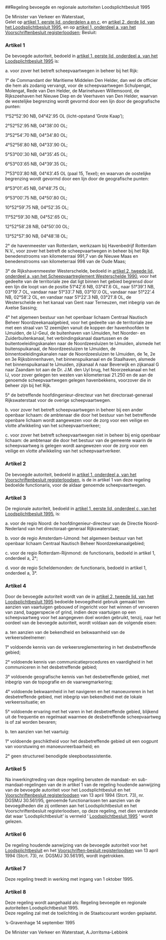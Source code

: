 <meta http-equiv='Content-Type' content='text/html; charset=utf-8' />

##Regeling bevoegde en regionale autoriteiten Loodsplichtbesluit 1995

De Minister van Verkeer en Waterstaat,  
Gelet op [artikel 1, eerste lid, onderdelen a en c](../../../../../../../../../AMvB/loodsplichtbesluit/1995/BWBR0007512/README.md), en [artikel 2, derde lid, van het Loodsplichtbesluit 1995](../../../../../../../../../AMvB/loodsplichtbesluit/1995/BWBR0007512/README.md), en op [artikel 1, onderdeel a, van het Voorschriftenbesluit registerloodsen](../../../../../../../../../AMvB/voorschriftenbesluit/registerloodsen/BWBR0004394/README.md);
Besluit:    

### Artikel  1  

De bevoegde autoriteit, bedoeld in [artikel 1, eerste lid, onderdeel a, van het Loodsplichtbesluit 1995](../../../../../../../../../AMvB/loodsplichtbesluit/1995/BWBR0007512/README.md) is: 

a. voor zover het betreft scheepvaartwegen in beheer bij het Rijk: 

1° de Commandant der Maritieme Middelen Den Helder, dan wel de officier die hem als zodanig vervangt, voor de scheepvaartwegen Schulpengat, Molengat, Rede van Den Helder, de Marinehaven Willemsoord, de Rijkszeehaven het Nieuwe Diep en de Veerhaven van Den Helder, waarvan de westelijke begrenzing wordt gevormd door een lijn door de geografische punten: 

1°52°52’.90 NB, 04°42’.95 OL (licht-opstand ’Grote Kaap’);  

2°52°52’.95 NB, 04°38’.00 OL;  

3°52°54’.70 NB, 04°34’.80 OL;  

4°52°56’.80 NB, 04°33’.90 OL;  

5°53°00’.30 NB, 04°35’.45 OL;  

6°53°03’.65 NB, 04°39’.35 OL;  

7°53°03’.80 NB, 04°43’.45 OL (paal 15, Texel);   en waarvan de oostelijke begrenzing wordt gevormd door een lijn door de geografische punten: 

8°53°01’.45 NB, 04°48’.75 OL;  

9°53°00’.75 NB, 04°50’.80 OL;  

10°52°59’.75 NB, 04°52’.35 OL;  

11°52°59’.30 NB, 04°52’.65 OL;  

12°52°58’.28 NB, 04°50’.00 OL;  

13°52°57’.90 NB, 04°48’.18 OL;    

2° de havenmeester van Rotterdam, werkzaam bij Havenbedrijf Rotterdam N.V., voor zover het betreft de scheepvaartwegen in beheer bij het Rijk benedenstrooms van kilometerraai 991,7 van de Nieuwe Maas en benedenstrooms van kilometerraai 998 van de Oude Maas;  

3° de Rijkshavenmeester Westerschelde, bedoeld in [artikel 2, tweede lid, onderdeel a, van het Scheepvaartreglement Westerschelde 1990](../../../../../../../../../AMvB/scheepvaartreglement/westerschelde/1990/BWBR0005393/README.md), voor het gedeelte van de territoriale zee dat ligt binnen het gebied begrensd door een lijn die loopt van de positie 51°42’.6 NB, 03°41’.6 OL, naar 51°39’.1 NB, 03°19’.7 OL, vandaar naar 51°33’.7 NB, 03°10’.0 OL, vandaar naar 51°22’.4 NB, 02°58’.2 OL, en vandaar naar 51°22’.3 NB, 03°21’.8 OL, de Westerschelde en het kanaal van Gent naar Terneuzen, met inbegrip van de Axelse Sassing;  

4° het algemeen bestuur van het openbaar lichaam Centraal Nautisch Beheer Noordzeekanaalgebied, voor het gedeelte van de territoriale zee met een straal van 12 zeemijlen vanuit de koppen der havenhoofden te IJmuiden, de IJ-Geul, de buitenhaven van IJmuiden, het Noorder- en Zuiderbuitenkanaal, het verbindingskanaal daartussen en de buitentoeleidingskanalen naar de Noordzeesluizen te IJmuiden, alsmede het buitenspuikanaal, de Noordzeesluizen te IJmuiden, de binnentoeleidingskanalen naar de Noordzeesluizen te IJmuiden, de 1e, 2e en 3e Rijksbinnenhaven, het binnenspuikanaal en de Staalhaven, alsmede het binnenspuikanaal te IJmuiden, zijkanaal A naar Beverwijk en zijkanaal G naar Zaandam tot aan de Dr. J.M. den Uyl brug, het Noorzeekanaal en het IJ, voor zover gelegen ten westen van kilometerraai 21.250 en de aan de genoemde scheepvaartwegen gelegen havenbekkens, voorzover die in beheer zijn bij het Rijk.  

5° de betreffende hoofdingenieur-directeur van het directoraat-generaal Rijkswaterstaat voor de overige scheepvaartwegen.    

b. voor zover het betreft scheepvaartwegen in beheer bij een ander openbaar lichaam: de ambtenaar die door het bestuur van het betreffende openbare lichaam wordt aangewezen voor de zorg voor een veilige en vlotte afwikkeling van het scheepvaartverkeer;  

c. voor zover het betreft scheepvaartwegen niet in beheer bij enig openbaar lichaam: de ambtenaar die door het bestuur van de gemeente waarin de scheepvaartweg is gelegen wordt aangewezen voor de zorg voor een veilige en vlotte afwikkeling van het scheepvaartverkeer.    

### Artikel  2  

De bevoegde autoriteit, bedoeld in [artikel 1, onderdeel a, van het Voorschriftenbesluit registerloodsen](../../../../../../../../../AMvB/voorschriftenbesluit/registerloodsen/BWBR0004394/README.md), is de in artikel 1 van deze regeling bedoelde functionaris, voor de aldaar genoemde scheepvaartwegen.  

### Artikel  3  

De regionale autoriteit, bedoeld in [artikel 1, eerste lid, onderdeel c, van het Loodsplichtbesluit 1995](../../../../../../../../../AMvB/loodsplichtbesluit/1995/BWBR0007512/README.md), is: 

a. voor de regio Noord: de hoofdingenieur-directeur van de Directie Noord-Nederland van het directoraat-generaal Rijkswaterstaat;  

b. voor de regio Amsterdam-IJmond: het algemeen bestuur van het openbaar lichaam Centraal Nautisch Beheer Noordzeekanaalgebied;  

c. voor de regio Rotterdam-Rijnmond: de functionaris, bedoeld in artikel 1, onderdeel a, 2°;  

d. voor de regio Scheldemonden: de functionaris, bedoeld in artikel 1, onderdeel a, 3°.    

### Artikel  4  

Door de bevoegde autoriteit wordt van de in [artikel 2, tweede lid, van het Loodsplichtbesluit 1995](../../../../../../../../../AMvB/loodsplichtbesluit/1995/BWBR0007512/README.md) bedoelde bevoegdheid gebruik gemaakt ten aanzien van vaartuigen gebouwd of ingericht voor het winnen of vervoeren van zand, baggerspecie of grind, indien deze vaartuigen op een scheepvaartweg voor het aangegeven doel worden gebruikt, tenzij, naar het oordeel van de bevoegde autoriteit, wordt voldaan aan de volgende eisen: 

a. ten aanzien van de bekendheid en bekwaamheid van de verkeersdeelnemer: 

1° voldoende kennis van de verkeersreglementering in het desbetreffende gebied;  

2° voldoende kennis van communicatieprocedures en vaardigheid in het communiceren in het desbetreffende gebied;  

3° voldoende geografische kennis van het desbetreffende gebied, met inbegrip van de topografie en de vaarwegmarkering;  

4° voldoende bekwaamheid in het navigeren en het manoeuvreren in het desbetreffende gebied, met inbegrip van bekendheid met de lokale verkeerssituatie; en  

5° voldoende ervaring met het varen in het desbetreffende gebied, blijkend uit de frequentie en regelmaat waarmee de desbetreffende scheepvaartweg is of zal worden bevaren;    

b. ten aanzien van het vaartuig: 

1° voldoende geschiktheid voor het desbetreffende gebied uit een oogpunt van voorstuwing en manoeuvreerbaarheid; en  

2° geen structureel benodigde sleepbootassistentie.      

### Artikel  5  

Na inwerkingtreding van deze regeling berusten de mandaat- en sub-mandaat-regelingen van de in artikel 1 van de regeling houdende aanwijzing van de bevoegde autoriteit voor het Loodsplichtbesluit en het [Voorschriftenbesluit registerloodsen](../../../../../../../../../AMvB/voorschriftenbesluit/registerloodsen/BWBR0004394/README.md) van 13 april 1994 (Stcrt. 73), nr. DGSM/J 30.561/95, genoemde functionarissen ten aanzien van de bevoegdheden die zij ontlenen aan het Loodsplichtbesluit en het Voorschriftenbesluit registerloodsen, op deze regeling, met dien verstande dat waar ’Loodsplichtbesluit’ is vermeld ’ [Loodsplichtbesluit 1995](../../../../../../../../../AMvB/loodsplichtbesluit/1995/BWBR0007512/README.md) ’ wordt gelezen.  

### Artikel  6  

De regeling houdende aanwijzing van de bevoegde autoriteit voor het [Loodsplichtbesluit](../../../../../../../../../AMvB/loodsplichtbesluit/1995/BWBR0007512/README.md) en het [Voorschriften-besluit registerloodsen](../../../../../../../../../AMvB/voorschriftenbesluit/registerloodsen/BWBR0004394/README.md) van 13 april 1994 (Stcrt. 73), nr. DGSM/J 30.561/95, wordt ingetrokken.  

### Artikel  7  

Deze regeling treedt in werking met ingang van 1 oktober 1995.  

### Artikel  8  

Deze regeling wordt aangehaald als: Regeling bevoegde en regionale autoriteiten Loodsplichtbesluit 1995.  
Deze regeling zal met de toelichting in de Staatscourant worden geplaatst.   

’s-Gravenhage 
14 september 1995    

De 
Minister van Verkeer en Waterstaat, 
A.Jorritsma-Lebbink    
